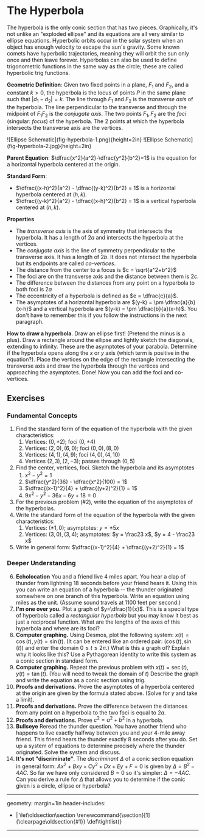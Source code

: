 # The Hyperbola

The hyperbola is the only conic section that has two pieces. Graphically, it's not
unlike an "exploded ellipse" and its equations are all very similar to ellipse equations. Hyperbolic orbits occur in the solar system when an object has enough velocity to escape the sun's gravity. Some known comets have hyperbolic trajectories, meaning they will orbit the sun only once and then leave forever. Hyperbolas can also be used to define trigonometric functions in the same way as the circle; these are called hyperbolic trig functions.

**Geometric Definition**: Given two fixed points in a plane, $F_1$ and $F_2$, and a constant $k > 0$, the hyperbola is the locus of points $P$ in the same plane such that $| d_1 - d_2 | = k$. The line through $F_1$ and $F_2$ is the *transverse axis* of the hyperbola. The line perpendicular to the transverse and through the midpoint of $F_1F_2$ is the *conjugate axis*. The two points $F_1,F_2$ are the *foci* (singular: *focus*) of the hyperbola. The 2 points at which the hyperbola intersects the transverse axis are the vertices.

<centering>
![Ellipse Schematic](fig-hyperbola-1.png){height=2in}
![Ellipse Schematic](fig-hyperbola-2.jpg){height=2in}
</centering>

**Parent Equation**: $\dfrac{x^2}{a^2}-\dfrac{y^2}{b^2}=1$ is the equation for a horizontal hyperbola centered at the origin. 

**Standard Form**: 
  * $\dfrac{(x-h)^2}{a^2} - \dfrac{(y-k)^2}{b^2} = 1$ is a horizontal hyperbola centered at $(h,k)$.
  * $\dfrac{(y-k)^2}{a^2} - \dfrac{(x-h)^2}{b^2} = 1$ is a vertical hyperbola centered at $(h,k)$.

**Properties**

* The *transverse axis* is the axis of symmetry that intersects the hyperbola. It has a length of $2a$ and intersects the hyperbola at the vertices.
* The *conjugate axis* is the line of symmetry perpendicular to the transverse axis. It has a length of $2b$. It does not intersect the hyperbola but its endpoints are called *co-vertices*.
* The distance from the center to a focus is $c = \sqrt{a^2+b^2}$
* The foci are on the transverse axis and the distance between them is $2c$.
* The difference between  the distances from any point on a hyperbola to both foci is $2a$
* The eccentricity of a hyperbola is defined as $e = \dfrac{c}{a}$.
* The asymptotes of a horizontal hyperbola are $(y-k) = \pm \dfrac{a}{b}(x-h)$ and a vertical hyperbola are
$(y-k) = \pm \dfrac{b}{a}(x-h)$. You don't have to remember this if you follow the instructions in the next paragraph.


**How to draw a hyperbola**. Draw an ellipse first! (Pretend the minus is a plus). Draw a rectangle around the ellipse and lightly sketch the diagonals, extending to infinity. These are the asymptotes of your parabola. Determine if the hyperbola opens along the $x$ or $y$ axis (which term is positive in the equation?). Place the vertices on the edge of the rectangle intersecting the transverse axis and draw the hyperbola through the vertices and approaching the asymptotes. Done! Now you can add the foci and co-vertices.

## Exercises

### Fundamental Concepts

1. Find the standard form of the equation of the hyperbola with the given characteristics:
   1. Vertices: $(0, \pm 2)$; foci $(0, \pm 4)$
   2. Vertices: $(2,0), (6,0)$; foci $(0,0), (8,0)$
   3. Vertices: $(4,1), (4,9)$; foci $(4,0), (4,10)$
   4. Vertices $(2,3),(2,-3)$; passes through $(0,5)$
2. Find the center, vertices, foci. Sketch the hyperbola and its asymptotes
   1. $x^2-y^2 = 1$
   2. $\dfrac{y^2}{36} - \dfrac{x^2}{100} = 1$
   3. $\dfrac{(x-1)^2}{4} + \dfrac{(y+2)^2}{1} = 1$
   4. $9x^2 - y^2 - 36x - 6y + 18 = 0$
3. For the previous problem (#2), write the equation of the asymptotes of the hyperbolas.
4. Write the standard form of the equation of the hyperbola with the given characteristics:
   1. Vertices: $(\pm 1, 0)$; asymptotes: $y = \pm 5x$
   2. Vertices: $(3, 0), (3, 4)$; asymptotes: $y = \frac23 x$, $y = 4 - \frac23 x$
5. Write in general form: $\dfrac{(x-1)^2}{4} + \dfrac{(y+2)^2}{1} = 1$
 
### Deeper Understanding

6. **Echolocation** You and a friend live 4 miles apart. You hear a clap of thunder from lightning 18 seconds before your friend hears it. Using this you can write an equation of a hyperbola -- the thunder originated somewhere on one branch of this hyperbola. Write an equation using miles as the unit. (Assume sound travels at 1100 feet per
second.)
6. **I'm one over you.** Plot a graph of $y=\dfrac{1}{x}$. This is a special type of hyperbola called a *rectangular hyperbola* but you may know it best as just a reciprocal function. What are the lengths of the axes of this hyperbola and where are its foci?
8. **Computer graphing.** Using Desmos, plot the following system: $x(t) = \cos(t), y(t) = \sin(t)$. (It can be entered like an ordered pair: $(\cos(t), \sin(t))$ and enter the domain $0 \leq t \leq 2\pi$.) What is this a graph of? Explain why it looks like this? Use a Pythagorean identity to write this system as a conic section in standard form.
9. **Computer graphing.** Repeat the previous problem with $x(t) = \sec(t), y(t) = \tan(t)$. (You will need to tweak the domain of $t$) Describe the graph and write the equation as a conic section using trig.
9. **Proofs and derivations.** Prove the asymptotes of a hyperbola centered at the origin are given by the formula stated above. (Solve for $y$ and take a limit).
10. **Proofs and derivations.** Prove the difference between the distances from any point on a hyperbola to the two foci is equal to $2a$.
11. **Proofs and derivations.** Prove $c^2 = a^2+b^2$ in a hyperbola.
6. **Bullseye** Reread the thunder question. You have another friend who happens to live exactly halfway between you and your 4-mile away friend. This friend hears the thunder exactly 8 seconds after you do. Set up a system of equations to determine precisely where the thunder originated. Solve the system and discuss.
14. **It's not "discriminate"**. The *discriminant* $\Delta$ of a conic section equation in general form: $Ax^2 + Bxy + Cy^2 + Dx + Ey + F = 0$ is given by $\Delta = B^2 - 4AC$. So far we have only considered $B=0$ so it's simpler: $\Delta = -4AC$. Can you derive a rule for $\Delta$ that allows you to determine if the conic given is a circle, ellipse or hyperbola?
    
---
geometry: margin=1in
header-includes:
- |
  \let\oldsection\section
  \renewcommand{\section}[1]{\clearpage\oldsection{#1}}
	\def\tightlist{}
---
